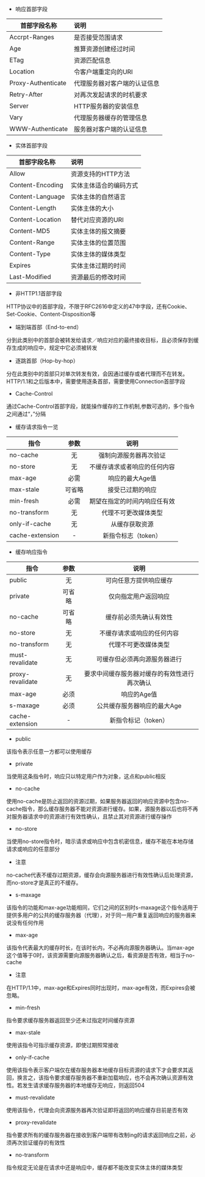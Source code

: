 - 响应首部字段

| 首部字段名称 | 说明 |
| --- |:---|
| Accrpt-Ranges | 是否接受范围请求 |
| Age | 推算资源创建经过时间 |
| ETag | 资源匹配信息 |
| Location | 令客户端重定向的URI |
| Proxy-Authenticate | 代理服务器对客户端的认证信息 |
| Retry-After | 对再次发起请求的时机要求 |
| Server | HTTP服务器的安装信息 |
| Vary | 代理服务器缓存的管理信息 |
| WWW-Authenticate | 服务器对客户端的认证信息 |

- 实体首部字段

| 首部字段名称 | 说明 |
| --- |:---|
| Allow | 资源支持的HTTP方法 |
| Content-Encoding | 实体主体适合的编码方式 |
| Content-Language | 实体主体的自然语言 |
| Content-Length | 实体主体的大小 |
| Content-Location | 替代对应资源的URI |
| Content-MD5 | 实体主体的报文摘要 |
| Content-Range | 实体主体的位置范围 |
| Content-Type | 实体主体的媒体类型 |
| Expires | 实体主体过期的时间 |
| Last-Modified | 资源最后的修改时间 |

- 非HTTP1.1首部字段

HTTP协议中的首部字段，不限于RFC2616中定义的47中字段，还有Cookie、Set-Cookie、Content-Disposition等

- 端到端首部（End-to-end）

分到此类别中的首部会被转发给请求／响应对应的最终接收目标，且必须保存到缓存生成的响应中，规定中它必须被转发

- 逐跳首部（Hop-by-hop）

分在此类别中的首部只对单次转发有效，会因通过缓存或者代理而不在转发。HTTP/1.1和之后版本中，需要使用逐条首部，需要使用Connection首部字段

- Cache-Control

通过Cache-Control首部字段，就能操作缓存的工作机制,参数可选的，多个指令之间通过“，”分隔

- 缓存请求指令一览

| 指令 | 参数 |说明|
| - |:--:|:--:|
|no-cache|无|强制向源服务器再次验证|
|no-store|无|不缓存请求或者响应的任何内容|
|max-age|必需|响应的最大Age值|
|max-stale|可省略|接受已过期的响应|
|min-fresh|必需|期望在指定的时间内响应任有效|
|no-transform|无|代理不可更改媒体类型|
|only-if-cache|无|从缓存获取资源|
|cache-extension|-|新指令标志（token）|

- 缓存响应指令

| 指令 | 参数 |说明|
| - |:--:|:--:|
|public|无|可向任意方提供响应缓存|
|private|可省略|仅向指定用户返回响应|
|no-cache|可省略|缓存前必须先确认有效性|
|no-store|无|不缓存请求或响应的任何内容|
|no-transform|无|代理不可更改媒体类型|
|must-revalidate|无|可缓存但必须再向源服务器进行|
|proxy-revalidate|无|要求中间缓存服务器对缓存的有效性进行再次确认|
|max-age|必须|响应的Age值|
|s-maxage|必须|公共缓存服务器响应的最大Age|
|cache-extension|-|新指令标记（token）|

- public

该指令表示任意一方都可以使用缓存

- private

当使用这条指令时，响应只以特定用户作为对象，这点和public相反

- no-cache

使用no-cache是防止返回的资源过期，如果服务器返回的响应资源中包含no-cache指令，那么缓存服务器不能对资源进行缓存。如果，源服务器以后也将不再对服务器请求中的资源进行有效性确认，且禁止其对资源进行缓存操作

- no-store

当使用no-store指令时，暗示请求或响应中包含机密信息，缓存不能在本地存储请求或响应的任意部分

- 注意

no-cache代表不缓存过期资源，缓存会向源服务器进行有效性确认后处理资源，而no-store才是真正的不缓存。

- s-maxage

该指令的功能和max-age功能相同，它们之间的区别时s-maxage这个指令适用于提供多用户的公共的缓存服务器（代理），对于同一用户重复返回响应的服务器来说没有任何作用

- max-age

该指令代表最大的缓存时长，在该时长内，不必再向源服务器确认。当max-age这个值等于0时，该资源需要向源服务器确认之后，看资源是否有效，相当于no-cache

- 注意

在HTTP/1.1中，max-age和Expires同时出现时，max-age有效，而Expires会被忽略。

- min-fresh

指令要求缓存服务器返回至少还未过指定时间缓存资源

- max-stale

使用该指令可指示缓存资源，即使过期照常接收

- only-if-cache

使用该指令表示客户端仅在缓存服务器本地缓存目标资源的请求下才会要求其返回，换言之，该指令要求缓存服务器不重新加载响应，也不会再次确认资源有效性。若发生请求缓存服务器的本地缓存无响应，则返回504

- must-revalidate

使用该指令，代理会向资源服务器再次验证即将返回的响应缓存目前是否有效

- proxy-revalidate

指令要求所有的缓存服务器在接收到客户端带有改制ing的请求返回响应之前，必须再次验证缓存的有效性

- no-transform

指令规定无论是在请求中还是响应中，缓存都不能改变实体主体的媒体类型